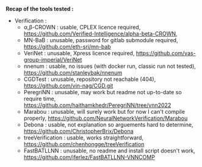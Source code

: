 **Recap of the tools tested :**
  - Verification : 
    - α,β-CROWN : usable, CPLEX licence required, https://github.com/Verified-Intelligence/alpha-beta-CROWN,   
    - MN-BaB : unusable, password for gitlab submodule required, https://github.com/eth-sri/mn-bab 
    - VeriNet : unusable, Xpress licence required, https://github.com/vas-group-imperial/VeriNet
    - nnenum : usable, no issues (with docker run, classic run not tested), https://github.com/stanleybak/nnenum
    - CGDTest : unusable, repository not reachable (404), https://github.com/vin-nag/CGD.git
    - PeregriNN : unusable, may work but readme not up-to-date so require time, https://github.com/haithamkhedr/PeregriNN/tree/vnn2022
    - Marabou : unusable, will surely work but for now I can't compile properly, https://github.com/NeuralNetworkVerification/Marabou
    - Debona : usable, not explanation so arguements hard to determine, https://github.com/ChristopherBrix/Debona
    - treeVerification : usable, works straightforward, https://github.com/chenhongge/treeVerification
    - FastBATLLNN : unusable, no readme and install script doesn't work, https://github.com/jferlez/FastBATLLNN-VNNCOMP
